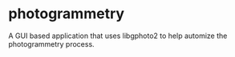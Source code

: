 # photogrammetry
A GUI based application that uses libgphoto2 to help automize the photogrammetry process.
